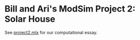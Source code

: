# Bill and Ari's ModSim Project 2: Solar House

See [project2.mlx](project2.mlx) for our computational essay.
